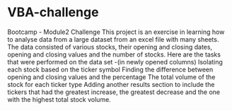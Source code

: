 # VBA-challenge
Bootcamp - Module2 Challenge
This project is an exercise in learning how to analyse data from a large dataset from an excel file with many sheets.
The data consisted of various stocks, their opening and closing dates, opening and closing values and the number of stocks.
Here are the tasks that were performed on the data set -(in newly opened columns)
  Isolating each stock based on the ticker symbol
  Finding the difference between opening and closing values and the percentage
  The total volume of the stock for each ticker type
  Adding another results section to include the tickers that had the greatest increase, the greatest decrease and the one with the highest total stock          volume.
  
